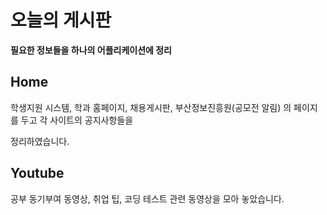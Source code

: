 # 오늘의 게시판

**필요한 정보들을 하나의 어플리케이션에 정리**



## Home

학생지원 시스템, 학과 홈페이지, 채용게시판, 부산정보진흥원(공모전 알림) 의 페이지를 두고 각 사이트의 공지사항들을 

정리하였습니다.



## Youtube

공부 동기부여 동영상, 취업 팁, 코딩 테스트 관련 동영상을 모아 놓았습니다.

